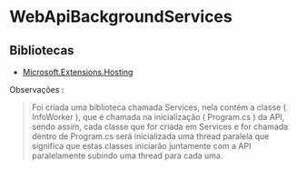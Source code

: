 # WebApiBackgroundServices

## Bibliotecas
* [Microsoft.Extensions.Hosting](https://www.nuget.org/packages/Microsoft.Extensions.Hosting)


Observações : 
> Foi criada uma biblioteca chamada Services, nela contém a classe ( InfoWorker ), que é chamada na inicialização ( Program.cs ) da API, sendo assim, cada classe que for criada em Services e for chamada dentro de Program.cs será inicializada uma thread paralela que significa que estas classes iniciarão juntamente com a API paralelamente subindo uma thread para cada uma.   

